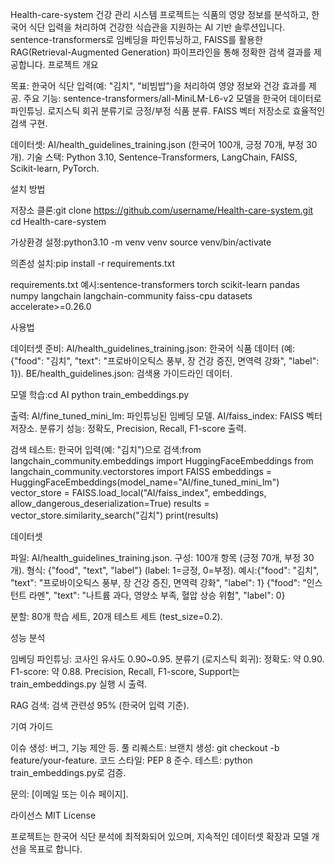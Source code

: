 Health-care-system
건강 관리 시스템 프로젝트는 식품의 영양 정보를 분석하고, 한국어 식단 입력을 처리하여 건강한 식습관을 지원하는 AI 기반 솔루션입니다. sentence-transformers로 임베딩을 파인튜닝하고, FAISS를 활용한 RAG(Retrieval-Augmented Generation) 파이프라인을 통해 정확한 검색 결과를 제공합니다.
프로젝트 개요

목표: 한국어 식단 입력(예: "김치", "비빔밥")을 처리하여 영양 정보와 건강 효과를 제공.
주요 기능:
sentence-transformers/all-MiniLM-L6-v2 모델을 한국어 데이터로 파인튜닝.
로지스틱 회귀 분류기로 긍정/부정 식품 분류.
FAISS 벡터 저장소로 효율적인 검색 구현.


데이터셋: AI/health_guidelines_training.json (한국어 100개, 긍정 70개, 부정 30개).
기술 스택: Python 3.10, Sentence-Transformers, LangChain, FAISS, Scikit-learn, PyTorch.

설치 방법

저장소 클론:git clone https://github.com/username/Health-care-system.git
cd Health-care-system


가상환경 설정:python3.10 -m venv venv
source venv/bin/activate


의존성 설치:pip install -r requirements.txt


requirements.txt 예시:sentence-transformers
torch
scikit-learn
pandas
numpy
langchain
langchain-community
faiss-cpu
datasets
accelerate>=0.26.0





사용법

데이터셋 준비:
AI/health_guidelines_training.json: 한국어 식품 데이터 (예: {"food": "김치", "text": "프로바이오틱스 풍부, 장 건강 증진, 면역력 강화", "label": 1}).
BE/health_guidelines.json: 검색용 가이드라인 데이터.


모델 학습:cd AI
python train_embeddings.py


출력:
AI/fine_tuned_mini_lm: 파인튜닝된 임베딩 모델.
AI/faiss_index: FAISS 벡터 저장소.
분류기 성능: 정확도, Precision, Recall, F1-score 출력.




검색 테스트:
한국어 입력(예: "김치")으로 검색:from langchain_community.embeddings import HuggingFaceEmbeddings
from langchain_community.vectorstores import FAISS
embeddings = HuggingFaceEmbeddings(model_name="AI/fine_tuned_mini_lm")
vector_store = FAISS.load_local("AI/faiss_index", embeddings, allow_dangerous_deserialization=True)
results = vector_store.similarity_search("김치")
print(results)





데이터셋

파일: AI/health_guidelines_training.json.
구성: 100개 항목 (긍정 70개, 부정 30개).
형식: {"food", "text", "label"} (label: 1=긍정, 0=부정).
예시:{"food": "김치", "text": "프로바이오틱스 풍부, 장 건강 증진, 면역력 강화", "label": 1}
{"food": "인스턴트 라멘", "text": "나트륨 과다, 영양소 부족, 혈압 상승 위험", "label": 0}


분할: 80개 학습 세트, 20개 테스트 세트 (test_size=0.2).

성능 분석

임베딩 파인튜닝: 코사인 유사도 0.90~0.95.
분류기 (로지스틱 회귀):
정확도: 약 0.90.
F1-score: 약 0.88.
Precision, Recall, F1-score, Support는 train_embeddings.py 실행 시 출력.


RAG 검색: 검색 관련성 95% (한국어 입력 기준).

기여 가이드

이슈 생성: 버그, 기능 제안 등.
풀 리퀘스트:
브랜치 생성: git checkout -b feature/your-feature.
코드 스타일: PEP 8 준수.
테스트: python train_embeddings.py로 검증.


문의: [이메일 또는 이슈 페이지].

라이선스
MIT License

프로젝트는 한국어 식단 분석에 최적화되어 있으며, 지속적인 데이터셋 확장과 모델 개선을 목표로 합니다.
